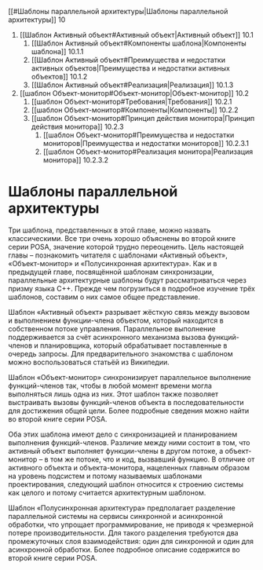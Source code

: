 
[[#Шаблоны параллельной архитектуры|Шаблоны параллельной архитектуры]] 10
1. [[Шаблон Активный объект#Активный объект|Активный объект]] 10.1
	1. [[Шаблон Активный объект#Компоненты шаблона|Компоненты шаблона]] 10.1.1
	2. [[Шаблон Активный объект#Преимущества и недостатки активных объектов|Преимущества и недостатки активных объектов]] 10.1.2
	3. [[Шаблон Активный объект#Реализация|Реализация]] 10.1.3
2. [[шаблон Объект-монитор#Объект-монитор|Объект-монитор]] 10.2
	1. [[шаблон Объект-монитор#Требования|Требования]] 10.2.1
	2. [[шаблон Объект-монитор#Компоненты|Компоненты]] 10.2.2
	3. [[шаблон Объект-монитор#Принцип действия монитора|Принцип действия монитора]] 10.2.3
		1. [[шаблон Объект-монитор#Преимущества и недостатки мониторов|Преимущества и недостатки мониторов]] 10.2.3.1
		2. [[шаблон Объект-монитор#Реализация монитора|Реализация монитора]] 10.2.3.2

# Шаблоны параллельной архитектуры

Три шаблона, представленных в этой главе, можно назвать классическими. Все три очень хорошо объяснены во второй книге серии POSA, значение которой трудно переоценить. Цель настоящей главы – познакомить читателя с шаблонами «Активный объект», «Объект-монитор» и «Полусинхронная архитектура». Как и в предыдущей главе, посвящённой шаблонам синхронизации, параллельные архитектурные шаблоны будут рассматриваться через призму языка C++. Прежде чем погрузиться в подробное изучение трёх шаблонов, составим о них самое общее представление.

Шаблон «Активный объект» разрывает жёсткую связь между вызовом и выполнением функции-члена объектом, который находится в собственном потоке управления. Параллельное выполнение поддерживается за счёт асинхронного механизма вызова функций-членов и планировщика, который обрабатывает поставленные в очередь запросы. Для предварительного знакомства с шаблоном можно воспользоваться статьёй из Википедии.

Шаблон «Объект-монитор» синхронизирует параллельное выполнение функций-членов так, чтобы в любой момент времени могла выполняться лишь одна из них. Этот шаблон также позволяет выстраивать вызовы функций-членов объекта в последовательности для достижения общей цели. Более подробные сведения можно найти во второй книге серии POSA.

Оба этих шаблона имеют дело с синхронизацией и планированием выполнения функций-членов. Различие между ними состоит в том, что активный объект выполняет функции-члены в другом потоке, а объект-монитор – в том же потоке, что и код, вызвавший функцию. В отличие от активного объекта и объекта-монитора, нацеленных главным образом на уровень подсистем и потому называемых шаблонами проектирования, следующий шаблон относится к строению системы как целого и потому считается архитектурным шаблоном.

Шаблон «Полусинхронная архитектура» предполагает разделение параллельной системы на сервисы синхронной и асинхронной обработки, что упрощает программирование, не приводя к чрезмерной потере производительности. Для такого разделения требуются два промежуточных слоя взаимодействия: один для синхронной и один для асинхронной обработки. Более подробное описание содержится во второй книге серии POSA.
